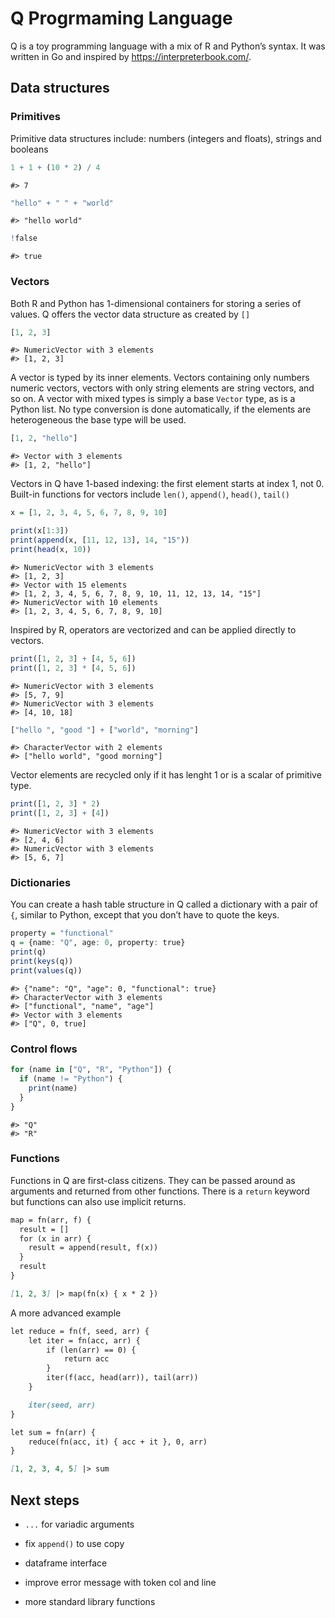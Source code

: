 Q Progrmaming Language
================

Q is a toy programming language with a mix of R and Python’s syntax. It
was written in Go and inspired by <https://interpreterbook.com/>.

## Data structures

### Primitives

Primitive data structures include: numbers (integers and floats),
strings and booleans

``` q
1 + 1 + (10 * 2) / 4
```

    #> 7

``` q
"hello" + " " + "world"
```

    #> "hello world"

``` q
!false
```

    #> true

### Vectors

Both R and Python has 1-dimensional containers for storing a series of
values. Q offers the vector data structure as created by `[]`

``` q
[1, 2, 3]
```

    #> NumericVector with 3 elements
    #> [1, 2, 3]

A vector is typed by its inner elements. Vectors containing only numbers
numeric vectors, vectors with only string elements are string vectors,
and so on. A vector with mixed types is simply a base `Vector` type, as
is a Python list. No type conversion is done automatically, if the
elements are heterogeneous the base type will be used.

``` q
[1, 2, "hello"]
```

    #> Vector with 3 elements
    #> [1, 2, "hello"]

Vectors in Q have 1-based indexing: the first element starts at index 1,
not 0. Built-in functions for vectors include `len()`, `append()`,
`head()`, `tail()`

``` q
x = [1, 2, 3, 4, 5, 6, 7, 8, 9, 10]

print(x[1:3])
print(append(x, [11, 12, 13], 14, "15"))
print(head(x, 10))
```

    #> NumericVector with 3 elements
    #> [1, 2, 3]
    #> Vector with 15 elements
    #> [1, 2, 3, 4, 5, 6, 7, 8, 9, 10, 11, 12, 13, 14, "15"]
    #> NumericVector with 10 elements
    #> [1, 2, 3, 4, 5, 6, 7, 8, 9, 10]

Inspired by R, operators are vectorized and can be applied directly to
vectors.

``` q
print([1, 2, 3] + [4, 5, 6])
print([1, 2, 3] * [4, 5, 6])
```

    #> NumericVector with 3 elements
    #> [5, 7, 9]
    #> NumericVector with 3 elements
    #> [4, 10, 18]

``` q
["hello ", "good "] + ["world", "morning"]
```

    #> CharacterVector with 2 elements
    #> ["hello world", "good morning"]

Vector elements are recycled only if it has lenght 1 or is a scalar of
primitive type.

``` q
print([1, 2, 3] * 2)
print([1, 2, 3] + [4])
```

    #> NumericVector with 3 elements
    #> [2, 4, 6]
    #> NumericVector with 3 elements
    #> [5, 6, 7]

### Dictionaries

You can create a hash table structure in Q called a dictionary with a
pair of `{`, similar to Python, except that you don’t have to quote the
keys.

``` q
property = "functional"
q = {name: "Q", age: 0, property: true}
print(q)
print(keys(q))
print(values(q))
```

    #> {"name": "Q", "age": 0, "functional": true}
    #> CharacterVector with 3 elements
    #> ["functional", "name", "age"]
    #> Vector with 3 elements
    #> ["Q", 0, true]

### Control flows

``` q
for (name in ["Q", "R", "Python"]) {
  if (name != "Python") {
    print(name)
  }
}
```

    #> "Q"
    #> "R"

### Functions

Functions in Q are first-class citizens. They can be passed around as
arguments and returned from other functions. There is a `return` keyword
but functions can also use implicit returns.

``` markdown
map = fn(arr, f) {
  result = []
  for (x in arr) {
    result = append(result, f(x))
  }
  result
}

[1, 2, 3] |> map(fn(x) { x * 2 })
```

A more advanced example

``` markdown
let reduce = fn(f, seed, arr) {
    let iter = fn(acc, arr) {
        if (len(arr) == 0) {
            return acc
        }
        iter(f(acc, head(arr)), tail(arr))
    }

    iter(seed, arr)
}

let sum = fn(arr) {
    reduce(fn(acc, it) { acc + it }, 0, arr)
}

[1, 2, 3, 4, 5] |> sum
```

## Next steps

- `...` for variadic arguments

- fix `append()` to use copy

- dataframe interface

- improve error message with token col and line

- more standard library functions
